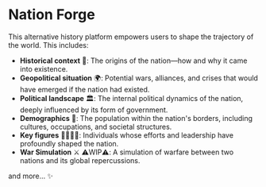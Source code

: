 
# Nation Forge

This alternative history platform empowers users to shape the trajectory of the world. This includes:

- **Historical context** 📜: The origins of the nation—how and why it came into existence.
- **Geopolitical situation** 🌍: Potential wars, alliances, and crises that would have emerged if the nation had existed.
- **Political landscape** 🏛️: The internal political dynamics of the nation, deeply influenced by its form of government.
- **Demographics** 👥: The population within the nation's borders, including cultures, occupations, and societal structures.
- **Key figures** 🦸‍♂️🦸‍♀️: Individuals whose efforts and leadership have profoundly shaped the nation.
- **War Simulation** ⚔️ ⚠️WIP⚠️: A simulation of warfare between two nations and its global repercussions.

and more... ✨
